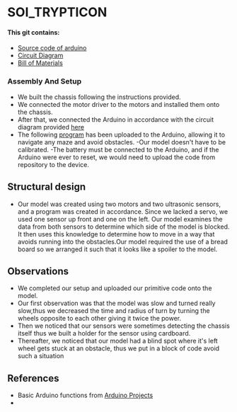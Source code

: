 # SOI_TRYPTICON

#### This git contains:
  - [Source code of arduino](https://github.com/AdumaRishithReddy/SOI_TRYPTICON/blob/main/normal.ino)
  - [Circuit Diagram](https://github.com/AdumaRishithReddy/SOI_TRYPTICON/blob/main/circuit%20(1).png)
  - [Bill of Materials]()
  

### Assembly And Setup
 - We built the chassis following the instructions provided.
- We connected the motor driver to the motors and installed them onto the chassis.
- After that, we connected the Arduino in accordance with the circuit diagram provided [here](https://github.com/AdumaRishithReddy/SOI_TRYPTICON/blob/main/circuit%20(1).png)    
- The following [program](https://github.com/AdumaRishithReddy/SOI_TRYPTICON/blob/main/normal.ino) has been uploaded to the Arduino, allowing it to navigate any maze and avoid obstacles.
-Our model doesn't have to be calibrated.
-The battery must be connected to the Arduino, and if the Arduino were ever to reset, we would need to upload the code from repository to the device.
 
## Structural design
  - Our model was created using two motors and two ultrasonic sensors, and a program was created in accordance. Since we lacked a servo, we used one sensor up front and one on the left. Our model examines the data from both sensors to determine which side of the model is blocked. It then uses this knowledge to determine how to move in a way that avoids running into the obstacles.Our model required the use of a bread board so we arranged it such that it looks like a spoiler to the model.

## Observations
  - We completed our setup and uploaded our primitive code onto the model.
  - Our first observation was that the model was slow and turned really slow,thus we decreased the time and radius of turn by turning the wheels opposite to each other giving it twice the power.
  - Then we noticed that our sensors were sometimes detecting the chassis itself thus we built a holder for the sensor using cardboard.
  - Thereafter, we noticed that our model had a blind spot where it's left wheel gets stuck at an obstacle, thus we put in a block of code avoid such a situation

## References
  - Basic Arduino functions from [Arduino Projects](https://create.arduino.cc/projecthub/saaketporay/ultrasonic-range-finder-9b10b6?ref=search&ref_id=ultrasonic&offset=4)
  - 

